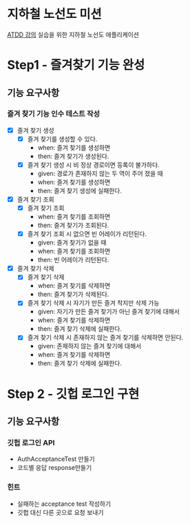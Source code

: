 # 지하철 노선도 미션
[ATDD 강의](https://edu.nextstep.camp/c/R89PYi5H) 실습을 위한 지하철 노선도 애플리케이션

# Step1 - 즐겨찾기 기능 완성
## 기능 요구사항
### 즐겨 찾기 기능 인수 테스트 작성
- [x] 즐겨 찾기 생성
    - [x] 즐겨 찾기를 생성할 수 있다.
        - when: 즐겨 찾기를 생성하면
        - then: 즐겨 찾기가 생성된다.
    - [x] 즐겨 찾기 생성 시 비 정상 경로이면 등록이 불가하다.
        - given: 경로가 존재하지 않는 두 역이 주어 졌을 때
        - when: 즐겨 찾기를 생성하면
        - then: 즐겨 찾기 생성에 실패한다.
- [x] 즐겨 찾기 조회
    - [x] 즐겨 찾기 조회
        - when: 즐겨 찾기를 조회하면
        - then: 즐겨 찾기가 조회된다.
    - [x] 즐겨 찾기 조회 시 없으면 빈 어레이가 리턴된다.
        - given: 즐겨 찾기가 없을 때
        - when: 즐겨 찾기를 조회하면
        - then: 빈 어레이가 리턴된다.
- [x] 즐겨 찾기 삭제
    - [x] 즐겨 찾기 삭제
        - when: 즐겨 찾기를 삭제하면
        - then: 즐겨 찾기가 삭제된다.
    - [x] 즐겨 찾기 삭제 시 자기가 만든 즐겨 착지만 삭제 가능
        - given: 자기가 만든 즐겨 찾기가 아닌 즐겨 찾기에 대해서
        - when: 즐겨 찾기를 삭제하면
        - then: 즐겨 찾기 삭제에 실패한다.
    - [x] 즐겨 찾기 삭제 시 존재하지 않는 즐겨 찾기를 삭제하면 안된다.
        - given: 존재하지 않는 즐겨 찾기에 대해서
        - when: 즐겨 찾기를 삭제하면
        - then: 즐겨 찾기 삭제에 실패한다.
# Step 2 - 깃헙 로그인 구현
## 기능 요구사항
### 깃헙 로그인 API
- AuthAcceptanceTest 만들기
- 코드별 응답 response만들기

### 힌트
- 실패하는 acceptance test 작성하기
- 깃헙 대신 다른 곳으로 요청 보내기
